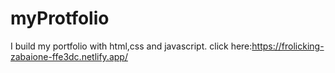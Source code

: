 # myProtfolio
I build my portfolio with html,css and javascript.
click here:https://frolicking-zabaione-ffe3dc.netlify.app/
